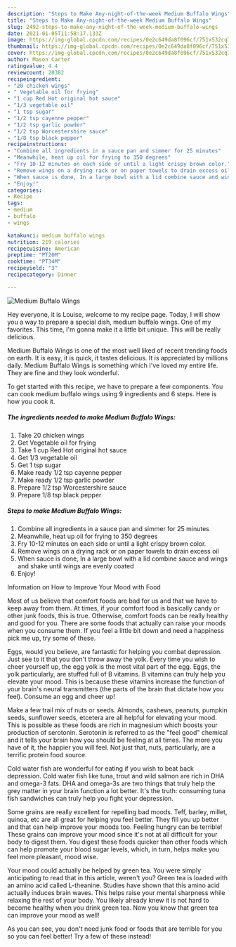 ```yaml
---
description: "Steps to Make Any-night-of-the-week Medium Buffalo Wings"
title: "Steps to Make Any-night-of-the-week Medium Buffalo Wings"
slug: 2492-steps-to-make-any-night-of-the-week-medium-buffalo-wings
date: 2021-01-05T11:58:17.133Z
image: https://img-global.cpcdn.com/recipes/0e2c649da8f096cf/751x532cq70/medium-buffalo-wings-recipe-main-photo.jpg
thumbnail: https://img-global.cpcdn.com/recipes/0e2c649da8f096cf/751x532cq70/medium-buffalo-wings-recipe-main-photo.jpg
cover: https://img-global.cpcdn.com/recipes/0e2c649da8f096cf/751x532cq70/medium-buffalo-wings-recipe-main-photo.jpg
author: Mason Carter
ratingvalue: 4.4
reviewcount: 20382
recipeingredient:
- "20 chicken wings"
- " Vegetable oil for frying"
- "1 cup Red Hot original hot sauce"
- "1/3 vegetable oil"
- "1 tsp sugar"
- "1/2 tsp cayenne pepper"
- "1/2 tsp garlic powder"
- "1/2 tsp Worcestershire sauce"
- "1/8 tsp black pepper"
recipeinstructions:
- "Combine all ingredients in a sauce pan and simmer for 25 minutes"
- "Meanwhile, heat up oil for frying to 350 degrees"
- "Fry 10-12 minutes on each side or until a light crispy brown color."
- "Remove wings on a drying rack or on paper towels to drain excess oil"
- "When sauce is done, In a large bowl with a lid combine sauce and wings and shake until wings are evenly coated"
- "Enjoy!"
categories:
- Recipe
tags:
- medium
- buffalo
- wings

katakunci: medium buffalo wings 
nutrition: 219 calories
recipecuisine: American
preptime: "PT20M"
cooktime: "PT34M"
recipeyield: "3"
recipecategory: Dinner

---
```



![Medium Buffalo Wings](https://img-global.cpcdn.com/recipes/0e2c649da8f096cf/751x532cq70/medium-buffalo-wings-recipe-main-photo.jpg)

Hey everyone, it is Louise, welcome to my recipe page. Today, I will show you a way to prepare a special dish, medium buffalo wings. One of my favorites. This time, I'm gonna make it a little bit unique. This will be really delicious.



Medium Buffalo Wings is one of the most well liked of recent trending foods on earth. It is easy, it is quick, it tastes delicious. It is appreciated by millions daily. Medium Buffalo Wings is something which I've loved my entire life. They are fine and they look wonderful.


To get started with this recipe, we have to prepare a few components. You can cook medium buffalo wings using 9 ingredients and 6 steps. Here is how you cook it.

<!--inarticleads1-->

##### The ingredients needed to make Medium Buffalo Wings:

1. Take 20 chicken wings
1. Get  Vegetable oil for frying
1. Take 1 cup Red Hot original hot sauce
1. Get 1/3 vegetable oil
1. Get 1 tsp sugar
1. Make ready 1/2 tsp cayenne pepper
1. Make ready 1/2 tsp garlic powder
1. Prepare 1/2 tsp Worcestershire sauce
1. Prepare 1/8 tsp black pepper




<!--inarticleads2-->

##### Steps to make Medium Buffalo Wings:

1. Combine all ingredients in a sauce pan and simmer for 25 minutes
1. Meanwhile, heat up oil for frying to 350 degrees
1. Fry 10-12 minutes on each side or until a light crispy brown color.
1. Remove wings on a drying rack or on paper towels to drain excess oil
1. When sauce is done, In a large bowl with a lid combine sauce and wings and shake until wings are evenly coated
1. Enjoy!




Information on How to Improve Your Mood with Food


Most of us believe that comfort foods are bad for us and that we have to keep away from them. At times, if your comfort food is basically candy or other junk foods, this is true. Otherwise, comfort foods can be really healthy and good for you. There are some foods that actually can raise your moods when you consume them. If you feel a little bit down and need a happiness pick me up, try some of these.

Eggs, would you believe, are fantastic for helping you combat depression. Just see to it that you don't throw away the yolk. Every time you wish to cheer yourself up, the egg yolk is the most vital part of the egg. Eggs, the yolk particularly, are stuffed full of B vitamins. B vitamins can truly help you elevate your mood. This is because these vitamins increase the function of your brain's neural transmitters (the parts of the brain that dictate how you feel). Consume an egg and cheer up!

Make a few trail mix of nuts or seeds. Almonds, cashews, peanuts, pumpkin seeds, sunflower seeds, etcetera are all helpful for elevating your mood. This is possible as these foods are rich in magnesium which boosts your production of serotonin. Serotonin is referred to as the "feel good" chemical and it tells your brain how you should be feeling at all times. The more you have of it, the happier you will feel. Not just that, nuts, particularly, are a terrific protein food source.

Cold water fish are wonderful for eating if you wish to beat back depression. Cold water fish like tuna, trout and wild salmon are rich in DHA and omega-3 fats. DHA and omega-3s are two things that truly help the grey matter in your brain function a lot better. It's the truth: consuming tuna fish sandwiches can truly help you fight your depression. 

Some grains are really excellent for repelling bad moods. Teff, barley, millet, quinoa, etc are all great for helping you feel better. They fill you up better and that can help improve your moods too. Feeling hungry can be terrible! These grains can improve your mood since it's not at all difficult for your body to digest them. You digest these foods quicker than other foods which can help promote your blood sugar levels, which, in turn, helps make you feel more pleasant, mood wise.

Your mood could actually be helped by green tea. You were simply anticipating to read that in this article, weren't you? Green tea is loaded with an amino acid called L-theanine. Studies have shown that this amino acid actually induces brain waves. This helps raise your mental sharpness while relaxing the rest of your body. You likely already knew it is not hard to become healthy when you drink green tea. Now you know that green tea can improve your mood as well!

As you can see, you don't need junk food or foods that are terrible for you so you can feel better! Try a few of these instead!


